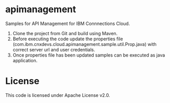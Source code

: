 # apimanagement
Samples for API Management for IBM Connnections Cloud.

1. Clone the project from Git and build using Maven.
2. Before executing the code update the properties file (com.ibm.cnxdevs.cloud.apimanagement.sample.util.Prop.java) with correct server url and user credentials.
3. Once properties file has been updated samples can be executed as java application.


# License
This code is licensed under Apache License v2.0.
